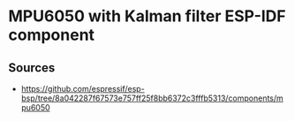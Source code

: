 # MPU6050 with Kalman filter ESP-IDF component

## Sources
* https://github.com/espressif/esp-bsp/tree/8a042287f67573e757ff25f8bb6372c3fffb5313/components/mpu6050